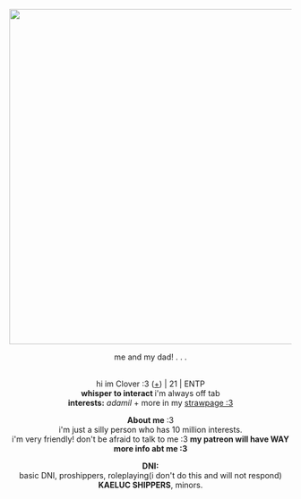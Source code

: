 <p align="center">
    <img width="600" src="https://pbs.twimg.com/media/FwfSCEFaYAMt2C-?format=jpg&name=4096x4096">
<p align="center">      
    me and my dad!
        . . . 
<p align="center">
</br>hi im Clover :3 (<a href=https://en.pronouns.page/@Adamilcake>+</a>) | 21 | ENTP
<br><b>whisper to interact </b> i'm always off tab 
<br><b>interests:</b> <i>adamil</i> + more in my <a href=https://sprouthicket.straw.page/>strawpage :3</a>
<p align="center">
    <b>About me</b> :3 
 <br> i'm just a silly person who has 10 million interests. <br>i'm very friendly! don't be afraid to talk to me :3 <b> my patreon will have WAY more info abt me :3 </b>
<p align="center">
     <b>DNI:</b>
 <br>basic DNI, proshippers, roleplaying(i don't do this and will not respond) <br><b>KAELUC SHIPPERS</b>, minors. 
